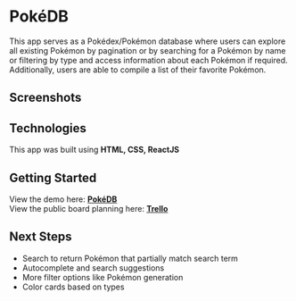 # PokéDB
This app serves as a Pokédex/Pokémon database where users can explore all existing Pokémon by pagination or by searching for a Pokémon by name or filtering by type and access information about each Pokémon if required. 
<br/>
Additionally, users are able to compile a list of their favorite Pokémon.
## Screenshots
## Technologies
This app was built using **HTML, CSS, ReactJS**
## Getting Started
View the demo here: [**PokéDB**](https://p2-poke-db.vercel.app/)
<br/>
View the public board planning here: [**Trello**](https://trello.com/b/LClzgBrw/pokeapi-app)
## Next Steps
 - Search to return Pokémon that partially match search term
 - Autocomplete and search suggestions
 - More filter options like Pokémon generation
 - Color cards based on types
